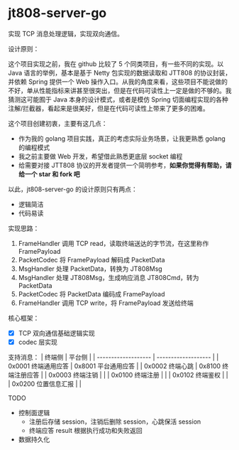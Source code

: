 # jt808-server-go

实现 TCP 消息处理逻辑，实现双向通信。

设计原则：

这个项目实现之前，我在 github 比较了 5 个同类项目，有一些不同的实现。以 Java 语言的举例，基本是基于 Netty 包实现的数据读取和 JTT808 的协议封装，并依赖 Spring 提供一个 Web 操作入口。从我的角度来看，这些项目不能说做的不好，单从性能指标来讲甚至很突出，但是在代码可读性上一定是做的不够的。我猜测这可能囿于 Java 本身的设计模式，或者是模仿 Spring 切面编程实现的各种注解/拦截器，看起来是很美好，但是在代码可读性上带来了更多的困难。

这个项目创建初衷，主要有这几点：
- 作为我的 golang 项目实践，真正的考虑实际业务场景，让我更熟悉 golang 的编程模式
- 我之前主要做 Web 开发，希望借此熟悉更底层 socket 编程
- 给需要对接 JTT808 协议的开发者提供一个简明参考，**如果你觉得有帮助，请给一个 star 和 fork 吧**

以此，jt808-server-go 的设计原则只有两点：
- 逻辑简洁
- 代码易读

实现思路：

1. FrameHandler 调用 TCP read，读取终端送达的字节流，在这里称作 FramePayload
2. PacketCodec 将 FramePayload 解码成 PacketData
3. MsgHandler 处理 PacketData，转换为 JT808Msg
4. MsgHandler 处理 JT808Msg，生成响应消息 JT808Cmd，转为 PacketData
5. PacketCodec 将 PacketData 编码成 FramePayload
6. FrameHandler 调用 TCP write，将 FramePayload 发送给终端

核心框架：
- [x] TCP 双向通信基础逻辑实现
- [x] codec 层实现

支持消息：
| 终端侧              | 平台侧              |
| ------------------- | ------------------- |
| 0x0001 终端通用应答 | 0x8001 平台通用应答 |
| 0x0002 终端心跳     | 0x8100 终端注册应答 |
| 0x0003 终端注销     |                     |
| 0x0100 终端注册     |                     |
| 0x0102 终端鉴权     |                     |
| 0x0200 位置信息汇报 |                     |

TODO 
- 控制面逻辑
  - 注册后存储 session，注销后删除 session，心跳保活 session
  - 终端应答 result 根据执行成功和失败返回
- 数据持久化
